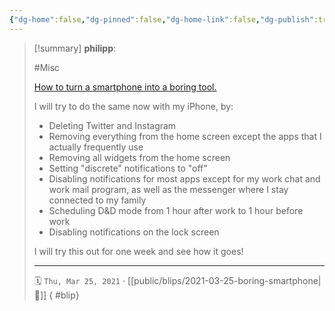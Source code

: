 ```yaml
---
{"dg-home":false,"dg-pinned":false,"dg-home-link":false,"dg-publish":true,"type":"blip","created-date":"2021-03-25T00:00:00","disabled rules":["yaml-title","yaml-title-alias","file-name-heading"],"title":"philipp @ 2021-03-25","dg-permalink":"2021/03/25/boring-smartphone/","updated-date":"2025-04-30T22:27:37","dg-path":"blips/2021-03-25-boring-smartphone.md","permalink":"/2021/03/25/boring-smartphone/","dgPassFrontmatter":true}
---
```


> [!summary] **philipp**:
>
> #Misc
>
> [How to turn a smartphone into a boring tool.](https://maximevaillancourt.com/blog/turning-my-smartphone-into-a-boring-tool)
>
> I will try to do the same now with my iPhone, by:
>
> - Deleting Twitter and Instagram
> - Removing everything from the home screen except the apps that I actually frequently use
> - Removing all widgets from the home screen
> - Setting "discrete" notifications to "off"
> - Disabling notifications for most apps except for my work chat and work mail program, as well as the messenger where I stay connected to my family
> - Scheduling D&D mode from 1 hour after work to 1 hour before work
> - Disabling notifications on the lock screen
> 
> I will try this out for one week and see how it goes!
> - - -
>
> 🗓️ `Thu, Mar 25, 2021` · [[public/blips/2021-03-25-boring-smartphone\|🔗]]
{ #blip}

